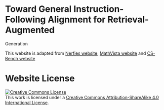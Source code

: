 # Toward General Instruction-Following Alignment for Retrieval-Augmented
Generation

This website is adapted from [Nerfies website](https://nerfies.github.io), [MathVista website](https://mathvista.github.io) and [CS-Bench website](https://csbench.github.io)

# Website License
<a rel="license" href="http://creativecommons.org/licenses/by-sa/4.0/"><img alt="Creative Commons License" style="border-width:0" src="https://i.creativecommons.org/l/by-sa/4.0/88x31.png" /></a><br />This work is licensed under a <a rel="license" href="http://creativecommons.org/licenses/by-sa/4.0/">Creative Commons Attribution-ShareAlike 4.0 International License</a>.
